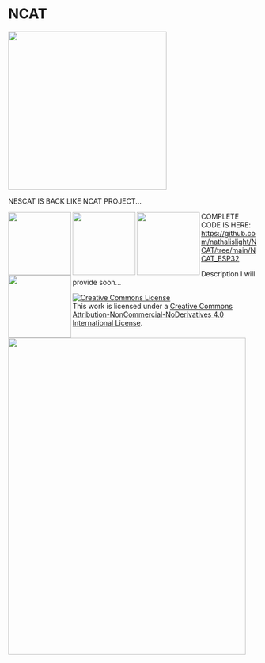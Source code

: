 # NCAT

<img src="https://github.com/nathalislight/NCAT/blob/main/NCAT.png" align="center" height="320" width="320">

NESCAT IS BACK LIKE NCAT PROJECT...

<a href="https://github.com/nathalislight/NCAT/tree/main/NCATPRO"><img src="https://github.com/nathalislight/NCAT/raw/main/IMAGES/CATEGORY_IMAGES/NCAT_PRO.png" align="left" height="127" width="127" ></a>
<a href="https://github.com/nathalislight/NCAT/tree/main/NCATLITE"><img src="https://github.com/nathalislight/NCAT/raw/main/IMAGES/CATEGORY_IMAGES/NCAT_LITE.png" align="left" height="127" width="127" ></a>
<a href="https://github.com/nathalislight/NCAT/tree/main/NCATMODULAR"><img src="https://github.com/nathalislight/NCAT/raw/main/IMAGES/CATEGORY_IMAGES/NCAT_MODULAR.png" align="left" height="127" width="127" ></a>
<a href="https://github.com/nathalislight/NCAT/tree/main/NCATWATCHES"><img src="https://github.com/nathalislight/NCAT/raw/main/IMAGES/CATEGORY_IMAGES/NCAT_WATCHES.png" align="left" height="127" width="127" ></a>
















COMPLETE CODE IS HERE:
https://github.com/nathalislight/NCAT/tree/main/NCAT_ESP32





Description I will provide soon...



<a rel="license" href="http://creativecommons.org/licenses/by-nc-nd/4.0/"><img alt="Creative Commons License" style="border-width:0" src="https://i.creativecommons.org/l/by-nc-nd/4.0/88x31.png" /></a><br />This work is licensed under a <a rel="license" href="http://creativecommons.org/licenses/by-nc-nd/4.0/">Creative Commons Attribution-NonCommercial-NoDerivatives 4.0 International License</a>.

<a href="https://github.com/nathalislight/NCAT/blob/main/INTRO.jpg"><img src="https://github.com/nathalislight/NCAT/blob/main/INTRO.jpg" align="left" height="640" width="480" ></a>

